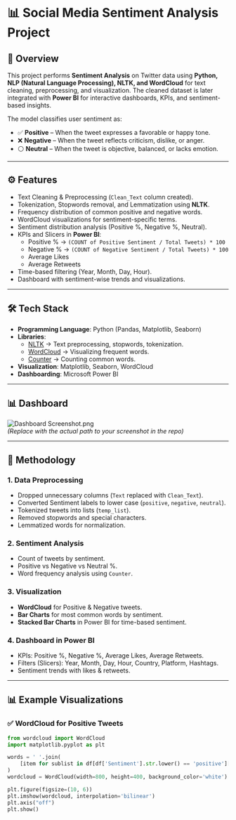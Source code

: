 # 📊 Social Media Sentiment Analysis Project

## 📌 Overview
This project performs **Sentiment Analysis** on Twitter data using **Python, NLP (Natural Language Processing), NLTK, and WordCloud** for text cleaning, preprocessing, and visualization. The cleaned dataset is later integrated with **Power BI** for interactive dashboards, KPIs, and sentiment-based insights.  

The model classifies user sentiment as:  
- ✅ **Positive** – When the tweet expresses a favorable or happy tone.  
- ❌ **Negative** – When the tweet reflects criticism, dislike, or anger.  
- ⚪ **Neutral** – When the tweet is objective, balanced, or lacks emotion.  

---

## ⚙️ Features
- Text Cleaning & Preprocessing (`Clean_Text` column created).  
- Tokenization, Stopwords removal, and Lemmatization using **NLTK**.  
- Frequency distribution of common positive and negative words.  
- WordCloud visualizations for sentiment-specific terms.  
- Sentiment distribution analysis (Positive %, Negative %, Neutral).  
- KPIs and Slicers in **Power BI**:  
  -  Positive % → `(COUNT of Positive Sentiment / Total Tweets) * 100`  
  -  Negative % → `(COUNT of Negative Sentiment / Total Tweets) * 100`  
  -  Average Likes  
  -  Average Retweets  
- Time-based filtering (Year, Month, Day, Hour).  
- Dashboard with sentiment-wise trends and visualizations.  

---

## 🛠️ Tech Stack
- **Programming Language**: Python (Pandas, Matplotlib, Seaborn)  
- **Libraries**:  
  - [NLTK](https://www.nltk.org/) → Text preprocessing, stopwords, tokenization.  
  - [WordCloud](https://pypi.org/project/wordcloud/) → Visualizing frequent words.  
  - [Counter](https://docs.python.org/3/library/collections.html#collections.Counter) → Counting common words.  
- **Visualization**: Matplotlib, Seaborn, WordCloud  
- **Dashboarding**: Microsoft Power BI  

---

## 📊 Dashboard 
![Dashboard Screenshot.png](Image/Analysis_Dashboard.png)  
*(Replace with the actual path to your screenshot in the repo)*  

---

## 🔎 Methodology  

### 1. Data Preprocessing
- Dropped unnecessary columns (`Text` replaced with `Clean_Text`).  
- Converted Sentiment labels to lower case (`positive`, `negative`, `neutral`).  
- Tokenized tweets into lists (`temp_list`).  
- Removed stopwords and special characters.  
- Lemmatized words for normalization.  

### 2. Sentiment Analysis
- Count of tweets by sentiment.  
- Positive vs Negative vs Neutral %.  
- Word frequency analysis using `Counter`.  

### 3. Visualization
- **WordCloud** for Positive & Negative tweets.  
- **Bar Charts** for most common words by sentiment.  
- **Stacked Bar Charts** in Power BI for time-based sentiment.  

### 4. Dashboard in Power BI
- KPIs: Positive %, Negative %, Average Likes, Average Retweets.  
- Filters (Slicers): Year, Month, Day, Hour, Country, Platform, Hashtags.  
- Sentiment trends with likes & retweets.  

---

## 📊 Example Visualizations  

### ✅ WordCloud for Positive Tweets
```python
from wordcloud import WordCloud
import matplotlib.pyplot as plt

words = ' '.join(
    [item for sublist in df[df['Sentiment'].str.lower() == 'positive']['temp_list'] for item in sublist]
)
wordcloud = WordCloud(width=800, height=400, background_color='white').generate(words)

plt.figure(figsize=(10, 6))
plt.imshow(wordcloud, interpolation='bilinear')
plt.axis("off")
plt.show()

